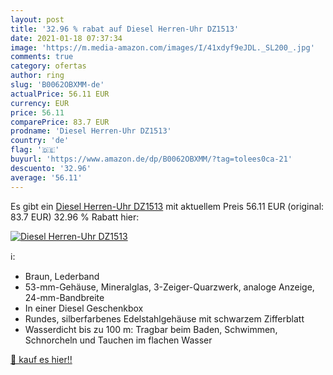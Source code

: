 ```yaml
---
layout: post
title: '32.96 % rabat auf Diesel Herren-Uhr DZ1513'
date: 2021-01-18 07:37:34
image: 'https://m.media-amazon.com/images/I/41xdyf9eJDL._SL200_.jpg'
comments: true
category: ofertas
author: ring
slug: 'B0062OBXMM-de'
actualPrice: 56.11 EUR
currency: EUR
price: 56.11
comparePrice: 83.7 EUR
prodname: 'Diesel Herren-Uhr DZ1513'
country: 'de'
flag: '🇩🇪'
buyurl: 'https://www.amazon.de/dp/B0062OBXMM/?tag=tolees0ca-21'
descuento: '32.96'
average: '56.11'
---
```


Es gibt ein [Diesel Herren-Uhr DZ1513](https://www.amazon.de/dp/B0062OBXMM/?tag=tolees0ca-21) mit aktuellem Preis 56.11 EUR (original: 83.7 EUR) 32.96 % Rabatt hier:

[![Diesel Herren-Uhr DZ1513](https://m.media-amazon.com/images/I/41xdyf9eJDL._SL200_.jpg)](https://www.amazon.de/dp/B0062OBXMM/?tag=tolees0ca-21)

ℹ️:

- Braun, Lederband
- 53-mm-Gehäuse, Mineralglas, 3-Zeiger-Quarzwerk, analoge Anzeige, 24-mm-Bandbreite
- In einer Diesel Geschenkbox
- Rundes, silberfarbenes Edelstahlgehäuse mit schwarzem Zifferblatt
- Wasserdicht bis zu 100 m: Tragbar beim Baden, Schwimmen, Schnorcheln und Tauchen im flachen Wasser

[🛒 kauf es hier!!](https://www.amazon.de/dp/B0062OBXMM/?tag=tolees0ca-21)
